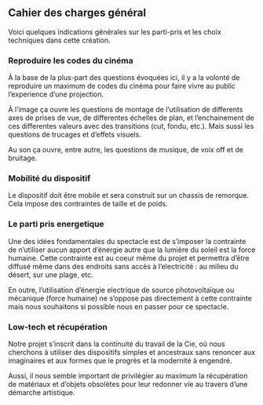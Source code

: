 ## Cahier des charges général

Voici quelques indications générales sur les parti-pris et les choix techniques dans cette création.

### Reproduire les codes du cinéma

À la base de la plus-part des questions évoquées ici, il y a la volonté de reproduire un maximum de codes du cinéma pour faire vivre au public l’experience d’une projection.

À l’image ça ouvre les questions de montage de l’utilisation de differents axes de prises de vue, de differentes échelles de plan, et l’enchainement de ces differentes valeurs avec des transitions (cut, fondu, etc.). Mais sussi les questions de trucages et d’effets visuels.

Au son ça ouvre, entre autre, les questions de musique, de voix off et de bruitage.

### Mobilité du dispositif

Le dispositif doit être mobile et sera construit sur un chassis de remorque. Cela impose des contraintes de taille et de poids.

### Le parti pris energetique

Une des idées fondamentales du spectacle est de s’imposer la contrainte de n’utiliser aucun apport d’énergie autre que la lumière du soleil est la force humaine. Cette contrainte est au coeur même du projet et permettra d’être diffusé même dans des endroits sans accès à l’electricité : au milieu du désert, sur une plage, etc.

En outre, l’utilisation d’énergie electrique de source photovoltaïque ou mécanique (force humaine) ne s’oppose pas directement à cette contrainte mais nous souhaitons si possible nous en passer pour ce spectacle.

### Low-tech et récupération

Notre projet s’inscrit dans la continuité du travail de la Cie, où nous cherchons à utiliser des dispositifs simples et ancestraux sans renoncer aux imaginaires et aux formes que le progrès et la modernité à engendré.

Aussi, il nous semble important de privilégier au maximum la récupération de matériaux et d’objets obsolètes pour leur redonner vie au travers d’une démarche artistique.

